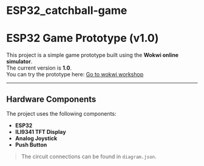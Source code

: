# ESP32_catchball-game
# ESP32 Game Prototype (v1.0)

This project is a simple game prototype built using the **Wokwi online simulator**.  
The current version is **1.0**.  
You can try the prototype here: [Go to  wokwi workshop](<https://wokwi.com/projects/439286006129271809>)

---

## Hardware Components
The project uses the following components:
- **ESP32**
- **ILI9341 TFT Display**
- **Analog Joystick**
- **Push Button**

> The circuit connections can be found in `diagram.json`.
